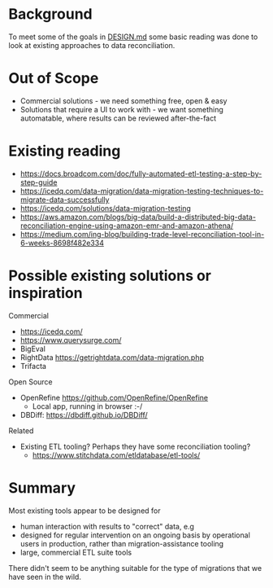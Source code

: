 # Background

To meet some of the goals in [DESIGN.md](./DESIGN.md) some basic reading was done to look at existing approaches to data
reconciliation.

# Out of Scope

* Commercial solutions - we need something free, open & easy
* Solutions that require a UI to work with - we want something automatable, where results can be reviewed after-the-fact

# Existing reading
* https://docs.broadcom.com/doc/fully-automated-etl-testing-a-step-by-step-guide
* https://icedq.com/data-migration/data-migration-testing-techniques-to-migrate-data-successfully
* https://icedq.com/solutions/data-migration-testing
* https://aws.amazon.com/blogs/big-data/build-a-distributed-big-data-reconciliation-engine-using-amazon-emr-and-amazon-athena/
* https://medium.com/ing-blog/building-trade-level-reconciliation-tool-in-6-weeks-8698f482e334

# Possible existing solutions or inspiration

Commercial
* https://icedq.com/
* https://www.querysurge.com/
* BigEval
* RightData https://getrightdata.com/data-migration.php
* Trifacta

Open Source

* OpenRefine https://github.com/OpenRefine/OpenRefine
  * Local app, running in browser :-/
* DBDiff: https://dbdiff.github.io/DBDiff/

Related

* Existing ETL tooling? Perhaps they have some reconciliation tooling?
  * https://www.stitchdata.com/etldatabase/etl-tools/

# Summary

Most existing tools appear to be designed for

* human interaction with results to "correct" data, e.g
* designed for regular intervention on an ongoing basis by operational users in production, rather than
  migration-assistance tooling
* large, commercial ETL suite tools

There didn't seem to be anything suitable for the type of migrations that we have seen in the wild.